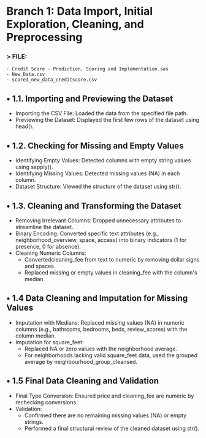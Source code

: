# Branch 1: Data Import, Initial Exploration, Cleaning, and Preprocessing
### > FILE: 
    - Credit Score - Prediction, Scoring and Implementation.sas
    - New_Data.csv
    - scored_new_data_creditscore.csv

## •	1.1. Importing and Previewing the Dataset
- Importing the CSV File: Loaded the data from the specified file path.
- Previewing the Dataset: Displayed the first few rows of the dataset using head().

## •	1.2. Checking for Missing and Empty Values
- Identifying Empty Values: Detected columns with empty string values using sapply().
- Identifying Missing Values: Detected missing values (NA) in each column.
- Dataset Structure: Viewed the structure of the dataset using str().

## •	1.3. Cleaning and Transforming the Dataset
- Removing Irrelevant Columns: Dropped unnecessary attributes to streamline the dataset.
- Binary Encoding: Converted specific text attributes (e.g., neighborhood_overview, space, access) into binary indicators (1 for presence, 0 for absence).
- Cleaning Numeric Columns:
  - Convertedcleaning_fee from text to numeric by removing dollar signs and spaces.
  - Replaced missing or empty values in cleaning_fee with the column's median.   

## •	1.4  Data Cleaning and Imputation for Missing Values
- Imputation with Medians: Replaced missing values (NA) in numeric columns (e.g., bathrooms, bedrooms, beds, review_scores) with the column median.
- Imputation for square_feet:
  - Replaced NA or zero values with the neighborhood average.
  - For neighborhoods lacking valid square_feet data, used the grouped average by neighbourhood_group_cleansed.
## •	1.5 Final Data Cleaning and Validation
- Final Type Conversion: Ensured price and cleaning_fee are numeric by rechecking conversions.
-	Validation:
    - Confirmed there are no remaining missing values (NA) or empty strings.
    - Performed a final structural review of the cleaned dataset using str().



